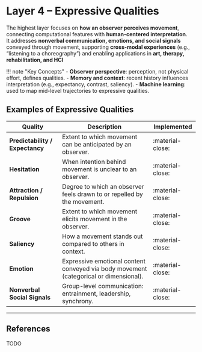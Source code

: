 # Layer 4 – Expressive Qualities

The highest layer focuses on **how an observer perceives movement**, connecting computational features with **human-centered interpretation**.  
It addresses **nonverbal communication, emotions, and social signals** conveyed through movement, supporting **cross-modal experiences** (e.g., “listening to a choreography”)
and enabling applications in **art, therapy, rehabilitation, and HCI**

!!! note "Key Concepts"
    - **Observer perspective**: perception, not physical effort, defines qualities.
    - **Memory and context**: recent history influences interpretation (e.g., expectancy, contrast, saliency).
    - **Machine learning**: used to map mid-level trajectories to expressive qualities.

## Examples of Expressive Qualities

| Quality                         | Description                                                                           | Implemented      |
|---------------------------------|---------------------------------------------------------------------------------------|------------------|
| **Predictability / Expectancy** | Extent to which movement can be anticipated by an observer.                           | :material-close: |
| **Hesitation**                  | When intention behind movement is unclear to an observer.                             | :material-close: |
| **Attraction / Repulsion**      | Degree to which an observer feels drawn to or repelled by the movement.               | :material-close: |
| **Groove**                      | Extent to which movement elicits movement in the observer.                            | :material-close: |
| **Saliency**                    | How a movement stands out compared to others in context.                              | :material-close: |
| **Emotion**                     | Expressive emotional content conveyed via body movement (categorical or dimensional). | :material-close: |
| **Nonverbal Social Signals**    | Group-level communication: entrainment, leadership, synchrony.                        | :material-close: |

---

## References
TODO 


